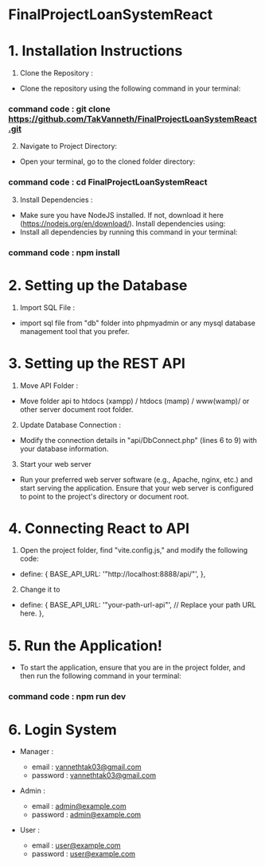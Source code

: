 # FinalProjectLoanSystemReact

# 1. Installation Instructions

1. Clone the Repository :
- Clone the repository using the following command in your terminal:
### command code : git clone https://github.com/TakVanneth/FinalProjectLoanSystemReact.git

2. Navigate to Project Directory:
- Open your terminal, go to the cloned folder directory:
### command code : cd FinalProjectLoanSystemReact

3. Install Dependencies :
- Make sure you have NodeJS installed. If not, download it here (https://nodejs.org/en/download/). Install dependencies using:
- Install all dependencies by running this command in your terminal:
### command code : npm install

# 2. Setting up the Database

1. Import SQL File :
- import sql file from "db" folder into phpmyadmin or any mysql database management tool that you prefer.

# 3. Setting up the REST API

1. Move API Folder :
- Move folder api to htdocs (xampp) / htdocs (mamp) / www(wamp)/ or other server document root folder.

2. Update Database Connection :
- Modify the connection details in "api/DbConnect.php" (lines 6 to 9) with your database information.

3. Start your web server
- Run your preferred web server software (e.g., Apache, nginx, etc.) and start serving the application. Ensure that your web server is configured to point to the project's directory or document root.

# 4. Connecting React to API

1. Open the project folder, find "vite.config.js," and modify the following code:
- define: {
    BASE_API_URL: '"http://localhost:8888/api/"',
  },

2. Change it to 
- define: {
    BASE_API_URL: '"your-path-url-api"', // Replace your path URL here.
  },

# 5. Run the Application!
- To start the application, ensure that you are in the project folder, and then run the following command in your terminal:
### command code : npm run dev

# 6. Login System 
- Manager :
    - email : vannethtak03@gmail.com
    - password : vannethtak03@gmail.com

- Admin :
    - email : admin@example.com 
    - password : admin@example.com

- User : 
    - email : user@example.com
    - password : user@example.com